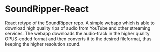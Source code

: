 # SoundRipper-React
React retype of the SoundRipper repo. A simple webapp which is able to download high quality rips of audio from YouTube and other streaming services. The webapp downloads the audio-track in the higher quality OPUS-coded format and then converts it to the desired fileformat, thus keeping the higher resolution sound.
